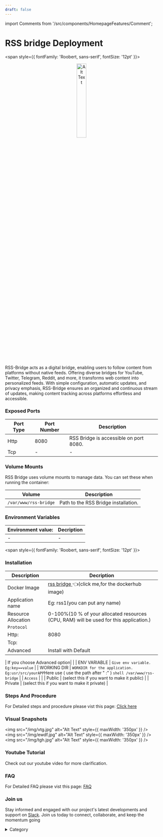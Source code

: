 ```yaml
---
draft: false
---
```

import Comments from '/src/components/HomepageFeatures/Comment';




# RSS bridge  Deployment

<span style={{ fontFamily: 'Roobert, sans-serif', fontSize: '12pt' }}>

<p align="center">
  <img src="/img/e45.jpg" alt="Alt Text" width="25%"/>
</p> 


RSS-Bridge acts as a digital bridge, enabling users to follow content from platforms without native feeds. Offering diverse bridges for YouTube, Twitter, Telegram, Reddit, and more, it transforms web content into personalized feeds. With simple configuration, automatic updates, and privacy emphasis, RSS-Bridge ensures an organized and continuous stream of updates, making content tracking across platforms effortless and accessible.

### Exposed Ports

| Port Type | Port Number | Description                              |
| --------- | ----------- | ---------------------------------------- |
| Http      | 8080        | RSS Bridge is accessible on port 8080.   |
| Tcp       | -           | -             |

### Volume Mounts

RSS Bridge uses volume mounts to manage data. You can set these when running the container:

| Volume                   | Description                             |
| ------------------------ | --------------------------------------- |
| `/var/www/rss-bridge`    | Path to the RSS Bridge installation.     |


### Environment Variables


|   **Environment value:**          | Decription                                                                                                               | 
| --------------------- | ------                                                                                                                   | 
|-       |  -                              |

</span>


<span style={{ fontFamily: 'Roobert, sans-serif', fontSize: '12pt' }}>

### Installation

|  Description          | Decription                                                                                                               | 
| --------------------- | ------                                                                                                                   | 
| Docker Image          |   [rss bridge  ](https://hub.docker.com/r/rssbridge/rss-bridge/) 👈(click me,for the dockerhub image)                                   |
| Application name      |  Eg: rss1(you can put any name)                                                                                        | 
| Resource Allocation   |  0-100%(10 % of your allocated resources (CPU, RAM) will be used for this application.)                                  | 
| `Protocol`            |                                                                                                                          | 
|  Http:                |     8080                                                                                                                     |
|  Tcp:                 |                                                                                                                        | 
|    Advanced           |    Install with Default                                                                                                  |

| If you choose Advanced option|                                                                                                                   | 
| ENV VARIABLE          | ```Give env variable.``` ```Eg:key==value```                                                                             | 
| WORKING DIR           | ```WORKDIR for the application.``` ```Eg:usr/src/yourAPP```Here use ( use the path after   " :"  )   ```shell /var/www/rss-bridge```                      |
| `Access`              |                                                                                                                          | 
| Public                |    (select this if you want to make it public)                                                                           |
| Private               |  (select this if you want to make it private)                                                                            |




### Steps And Procedure

For Detailed steps and procedure please vist this page: [Click here](https://techscaleinfinite.github.io/introduction/cloud-float/Steps%20and%20procedure)



### Visual Snapshots

<img src="/img/vtg.jpg" alt="Alt Text" style={{ maxWidth: '350px' }} /> <img src="/img/ewdf.jpg" alt="Alt Text" style={{ maxWidth: '350px' }} /> <img src="/img/tgh.jpg" alt="Alt Text" style={{ maxWidth: '350px' }} />




### Youtube Tutorial&#x20;

Check out our youtube video for more clarification.



### FAQ

For Detailed FAQ please vist this page: [FAQ](https://techscaleinfinite.github.io/FAQ)

### Join us

Stay informed and engaged with our project's latest developments and support on [Slack](https://app.slack.com/client/T04QS32JX6E/C04QKEWE146). Join us today to connect, collaborate, and keep the momentum going

<details>

<summary>Category</summary>

Kubernetes, cloud computing, DevOps, cloud services, hosting platform, container orchestration, cloud infrastructure, cloud deployment, cloud management, cloud technology, cloud solutions, rss

</details>
</span>


<Comments />
